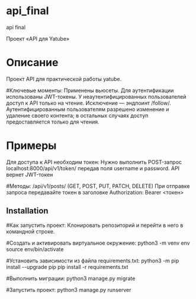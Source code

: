 # api_final
api final

Проект «API для Yatube»

# Описание

Проект API для практической работы yatube.

#Ключевые моменты:
Применены вьюсеты.
Для аутентификации использованы JWT-токены.
У неаутентифицированных пользователей доступ к API только на чтение. Исключение — эндпоинт /follow/.
Аутентифицированным пользователям разрешено изменение и удаление своего контента; в остальных случаях доступ предоставляется только для чтения.

# Примеры
Для доступа к API необходим токен: 
Нужно выполнить POST-запрос localhost:8000/api/v1/token/ передав поля username и password. API вернет JWT-токен

#Методы:
/api/v1/posts/ (GET, POST, PUT, PATCH, DELETE)
При отправке запроса передавайте токен в заголовке Authorization: Bearer <токен>
## Installation
#Как запустить проект:
Клонировать репозиторий и перейти в него в командной строке.

#Cоздать и активировать виртуальное окружение:
python3 -m venv env
source env/bin/activate

#Установить зависимости из файла requirements.txt:
python3 -m pip install --upgrade pip
pip install -r requirements.txt

#Выполнить миграции:
python3 manage.py migrate

#Запустить проект:
python3 manage.py runserver
